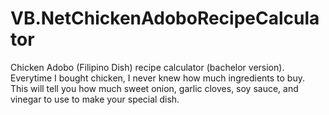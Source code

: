 # VB.NetChickenAdoboRecipeCalculator
Chicken Adobo (Filipino Dish) recipe calculator (bachelor version).  
Everytime I bought chicken, I never knew how much ingredients to buy.  
This will tell you how much sweet onion, garlic cloves, soy sauce, and vinegar to use to make your special dish.
